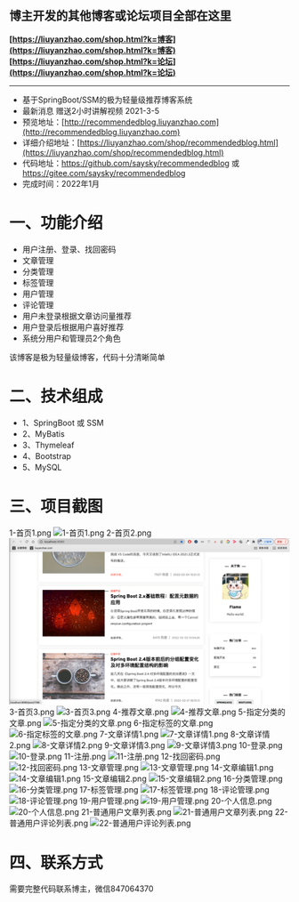 ## 博主开发的其他博客或论坛项目全部在这里
**[https://liuyanzhao.com/shop.html?k=博客](https://liuyanzhao.com/shop.html?k=博客)**   <br/>
**[https://liuyanzhao.com/shop.html?k=论坛](https://liuyanzhao.com/shop.html?k=论坛)** <br/>
- -------------------------------------------------------------------------------
- 基于SpringBoot/SSM的极为轻量级推荐博客系统
- 最新消息 赠送2小时讲解视频 2021-3-5
- 预览地址：[http://recommendedblog.liuyanzhao.com](http://recommendedblog.liuyanzhao.com)
- 详细介绍地址：[https://liuyanzhao.com/shop/recommendedblog.html](https://liuyanzhao.com/shop/recommendedblog.html)
- 代码地址：https://github.com/saysky/recommendedblog 或 https://gitee.com/saysky/recommendedblog
- 完成时间：2022年1月

# 一、功能介绍
- 用户注册、登录、找回密码
- 文章管理
- 分类管理
- 标签管理
- 用户管理
- 评论管理
- 用户未登录根据文章访问量推荐
- 用户登录后根据用户喜好推荐
- 系统分用户和管理员2个角色

该博客是极为轻量级博客，代码十分清晰简单


# 二、技术组成
- 1、SpringBoot 或 SSM
- 2、MyBatis
- 3、Thymeleaf
- 4、Bootstrap
- 5、MySQL

# 三、项目截图
1-首页1.png
![1-首页1.png](img/1-首页1.png)
2-首页2.png
![2-首页2.png](img/2-首页2.png)
3-首页3.png
![3-首页3.png](img/3-首页3.png)
4-推荐文章.png
![4-推荐文章.png](img/4-推荐文章.png)
5-指定分类的文章.png
![5-指定分类的文章.png](img/5-指定分类的文章.png)
6-指定标签的文章.png
![6-指定标签的文章.png](img/6-指定标签的文章.png)
7-文章详情1.png
![7-文章详情1.png](img/7-文章详情1.png)
8-文章详情2.png
![8-文章详情2.png](img/8-文章详情2.png)
9-文章详情3.png
![9-文章详情3.png](img/9-文章详情3.png)
10-登录.png
![10-登录.png](img/10-登录.png)
11-注册.png
![11-注册.png](img/11-注册.png)
12-找回密码.png
![12-找回密码.png](img/12-找回密码.png)
13-文章管理.png
![13-文章管理.png](img/13-文章管理.png)
14-文章编辑1.png
![14-文章编辑1.png](img/14-文章编辑1.png)
15-文章编辑2.png
![15-文章编辑2.png](img/15-文章编辑2.png)
16-分类管理.png
![16-分类管理.png](img/16-分类管理.png)
17-标签管理.png
![17-标签管理.png](img/17-标签管理.png)
18-评论管理.png
![18-评论管理.png](img/18-评论管理.png)
19-用户管理.png
![19-用户管理.png](img/19-用户管理.png)
20-个人信息.png
![20-个人信息.png](img/20-个人信息.png)
21-普通用户文章列表.png
![21-普通用户文章列表.png](img/21-普通用户文章列表.png)
22-普通用户评论列表.png
![22-普通用户评论列表.png](img/22-普通用户评论列表.png)



# 四、联系方式
需要完整代码联系博主，微信847064370




